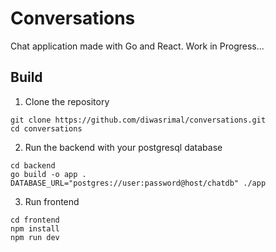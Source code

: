 # Conversations

Chat application made with Go and React. Work in Progress...

## Build

1. Clone the repository
```console
git clone https://github.com/diwasrimal/conversations.git
cd conversations
```

2. Run the backend with your postgresql database
```console
cd backend
go build -o app .
DATABASE_URL="postgres://user:password@host/chatdb" ./app
```

3. Run frontend
```console
cd frontend
npm install
npm run dev
```
